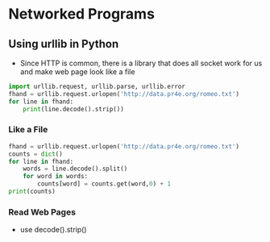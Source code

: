# Networked Programs

## Using urllib in Python
* Since HTTP is common, there is a library that does all socket work for us and make web page look like a file
```Python
import urllib.request, urllib.parse, urllib.error
fhand = urllib.request.urlopen('http://data.pr4e.org/romeo.txt')
for line in fhand:
    print(line.decode().strip())
```
### Like a File
```Python
fhand = urllib.request.urlopen('http://data.pr4e.org/romeo.txt')
counts = dict()
for line in fhand:
    words = line.decode().split()
    for word in words:
        counts[word] = counts.get(word,0) + 1
print(counts)
```

### Read Web Pages
* use decode().strip()

